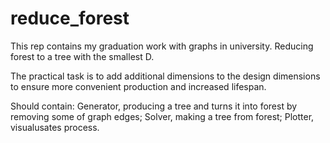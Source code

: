 # reduce_forest
This rep contains my graduation work with graphs in university. Reducing forest to a tree with the smallest D.

The practical task is to add additional dimensions to the design dimensions to ensure more convenient production and increased lifespan.

Should contain:
  Generator, producing a tree and turns it into forest by removing some of graph edges;
  Solver, making a tree from forest;
  Plotter, visualusates process.
